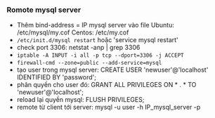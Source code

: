### Romote mysql server
- Thêm bind-address = IP mysql server vào file Ubuntu: /etc/mysql/my.cof Centos: /etc/my.cof
- `/etc/init.d/mysql restart` hoặc 'service mysql restart'
- check port 3306: netstat -anp | grep 3306
- `iptable -A INPUT -i all -p tcp --dport=3306 -j ACCEPT` 
- `firewall-cmd --zone=public --add-service=mysql`
- tạo user trong mysql server: CREATE USER 'newuser'@'localhost' IDENTIFIED BY 'password';
- phân quyền cho user đó: GRANT ALL PRIVILEGES ON * . * TO 'newuser'@'localhost';
- reload lại quyền mysql: FLUSH PRIVILEGES;
- remote từ client tới server: mysql -u user -h IP_mysql_server -p
